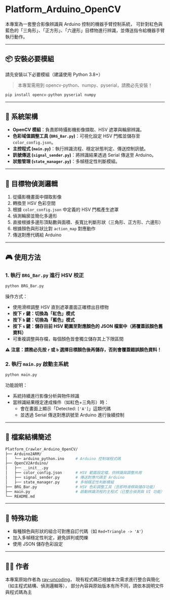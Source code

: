 # Platform_Arduino_OpenCV

本專案為一套整合影像辨識與 Arduino 控制的機器手臂控制系統，
可針對紅色與藍色的「三角形」、「正方形」、「六邊形」目標物進行辨識，並傳送指令給機器手臂執行動作。

---

## 📦 安裝必要模組

請先安裝以下必要模組（建議使用 Python 3.8+）

> 本專案需用到 opencv-python、numpy、pyserial，請務必先安裝！

```bash
pip install opencv-python pyserial numpy
```

---

## 🔧 系統架構

- **OpenCV 模組**：負責即時攝影機影像擷取、HSV 遮罩與輪廓辨識。
- **色彩域值調整工具 (`BRG_Bar.py`)**：可視化設定 HSV 門檻並儲存至 `color_config.json`。
- **主控程式 (`main.py`)**：執行辨識流程、穩定狀態判定、傳送控制訊號。
- **訊號傳送 (`signal_sender.py`)**：將辨識結果透過 Serial 傳送至 Arduino。
- **狀態管理 (`state_manager.py`)**：多幀穩定性判斷模組。

---

## 🎯 目標物偵測邏輯

1. 從攝影機畫面中擷取影像
2. 轉換至 HSV 色彩空間
3. 根據 `color_config.json` 中定義的 HSV 門檻產生遮罩
4. 偵測輪廓並簡化多邊形
5. 直接根據多邊形頂點數與面積、長寬比判斷形狀（三角形、正方形、六邊形）
6. 根據顏色與形狀比對 `action_map` 對應動作
7. 傳送對應代碼給 Arduino

---

## 🎮 使用方法

### 1. 執行 `BRG_Bar.py` 進行 HSV 校正

```bash
python BRG_Bar.py
```

操作方式：

- 使用滑桿調整 HSV 直到遮罩畫面正確標出目標物
- **按下 `r` 鍵：切換為「紅色」模式**
- **按下 `b` 鍵：切換為「藍色」模式**
- **按下 `s` 鍵：儲存目前 HSV 範圍至對應顏色的 JSON 檔案中（將覆蓋該顏色舊資料）**
- 可重複調整與存檔，每個顏色皆會獨立儲存其上下限區間

⚠️ **注意：請務必先按 `r` 或 `b` 選擇目標顏色後再儲存，否則會覆蓋錯誤顏色資料！**

### 2. 執行 `main.py` 啟動主系統

```bash
python main.py
```

功能說明：

- 系統持續進行影像分析與物件辨識
- 當辨識結果穩定達成條件（如紅色+三角形）時：
  - 會在畫面上顯示「Detected: `['A']`」這類代碼
  - 並透過 Serial 傳送對應訊號至 Arduino 進行後續控制

---

## 📁 檔案結構簡述

```bash
Platform_Crawler_Arduino_OpenCV/
├── Arduino2ARM/
│   └── arduino_python.ino     # Arduino 控制端程式碼
├── OpenCV2Arduino/
│   ├── __init__.py
│   ├── color_config.json      # HSV 範圍設定檔，供辨識與調整共用
│   ├── signal_sender.py       # 傳送對應代碼至 Arduino
│   ├── state_manager.py       # 多幀穩定性判斷模組
├── BRG_Bar.py                 # HSV 色彩調整工具（含即時滑桿與儲存功能）
├── main.py                    # 啟動辨識流程的主程式（已整合偵測與 UI 功能）
└── README.md
```

---

## 🧠 特殊功能

- 每種顏色與形狀的組合可對應自訂代碼（如 `Red+Triangle -> 'A'`）
- 加入多幀穩定性判定，避免誤判或閃爍
- 使用 JSON 儲存色彩設定

---

## 👨‍💻 作者

本專案原始作者為 [ray-uncoding](https://github.com/ray-uncoding)，
現有程式碼已根據本次需求進行整合與簡化（如主程式結構、偵測邏輯等），
部分內容與原始版本有所不同，請依本說明文件與程式碼為主

